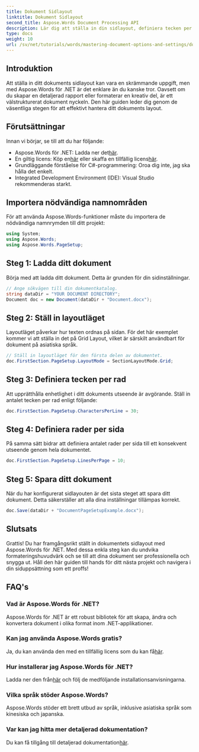 ```yaml
---
title: Dokument Sidlayout
linktitle: Dokument Sidlayout
second_title: Aspose.Words Document Processing API
description: Lär dig att ställa in din sidlayout, definiera tecken per rad och optimera dokumentets utseende med enkla, handlingsbara steg. Perfekt för utvecklare på alla nivåer.
type: docs
weight: 10
url: /sv/net/tutorials/words/mastering-document-options-and-settings/document-page-layout/
---
```

## Introduktion

Att ställa in ditt dokuments sidlayout kan vara en skrämmande uppgift, men med Aspose.Words för .NET är det enklare än du kanske tror. Oavsett om du skapar en detaljerad rapport eller formaterar en kreativ del, är ett välstrukturerat dokument nyckeln. Den här guiden leder dig genom de väsentliga stegen för att effektivt hantera ditt dokuments layout.

## Förutsättningar

Innan vi börjar, se till att du har följande:

- Aspose.Words för .NET: Ladda ner det[här](https://releases.aspose.com/words/net/).
-  En giltig licens: Köp en[här](https://purchase.aspose.com/buy) eller skaffa en tillfällig licens[här](https://purchase.aspose.com/temporary-license/).
- Grundläggande förståelse för C#-programmering: Oroa dig inte, jag ska hålla det enkelt.
- Integrated Development Environment (IDE): Visual Studio rekommenderas starkt.

## Importera nödvändiga namnområden

För att använda Aspose.Words-funktioner måste du importera de nödvändiga namnrymden till ditt projekt:

```csharp
using System;
using Aspose.Words;
using Aspose.Words.PageSetup;
```

## Steg 1: Ladda ditt dokument

Börja med att ladda ditt dokument. Detta är grunden för din sidinställningar.

```csharp
// Ange sökvägen till din dokumentkatalog.
string dataDir = "YOUR DOCUMENT DIRECTORY";
Document doc = new Document(dataDir + "Document.docx");
```

## Steg 2: Ställ in layoutläget

Layoutläget påverkar hur texten ordnas på sidan. För det här exemplet kommer vi att ställa in det på Grid Layout, vilket är särskilt användbart för dokument på asiatiska språk.

```csharp
// Ställ in layoutläget för den första delen av dokumentet.
doc.FirstSection.PageSetup.LayoutMode = SectionLayoutMode.Grid;
```

## Steg 3: Definiera tecken per rad

Att upprätthålla enhetlighet i ditt dokuments utseende är avgörande. Ställ in antalet tecken per rad enligt följande:

```csharp
doc.FirstSection.PageSetup.CharactersPerLine = 30;
```

## Steg 4: Definiera rader per sida

På samma sätt bidrar att definiera antalet rader per sida till ett konsekvent utseende genom hela dokumentet.

```csharp
doc.FirstSection.PageSetup.LinesPerPage = 10;
```

## Steg 5: Spara ditt dokument

När du har konfigurerat sidlayouten är det sista steget att spara ditt dokument. Detta säkerställer att alla dina inställningar tillämpas korrekt.

```csharp
doc.Save(dataDir + "DocumentPageSetupExample.docx");
```

## Slutsats

Grattis! Du har framgångsrikt ställt in dokumentets sidlayout med Aspose.Words för .NET. Med dessa enkla steg kan du undvika formateringshuvudvärk och se till att dina dokument ser professionella och snygga ut. Håll den här guiden till hands för ditt nästa projekt och navigera i din siduppsättning som ett proffs!

## FAQ's

### Vad är Aspose.Words för .NET?
Aspose.Words för .NET är ett robust bibliotek för att skapa, ändra och konvertera dokument i olika format inom .NET-applikationer.

### Kan jag använda Aspose.Words gratis?
 Ja, du kan använda den med en tillfällig licens som du kan få[här](https://purchase.aspose.com/temporary-license/).

### Hur installerar jag Aspose.Words för .NET?
 Ladda ner den från[här](https://releases.aspose.com/words/net/) och följ de medföljande installationsanvisningarna.

### Vilka språk stöder Aspose.Words?
Aspose.Words stöder ett brett utbud av språk, inklusive asiatiska språk som kinesiska och japanska.

### Var kan jag hitta mer detaljerad dokumentation?
Du kan få tillgång till detaljerad dokumentation[här](https://reference.aspose.com/words/net/).